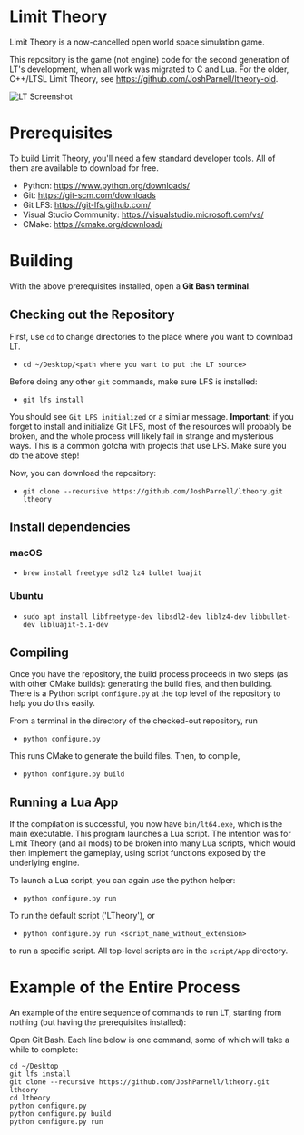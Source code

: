 # Limit Theory

Limit Theory is a now-cancelled open world space simulation game.

This repository is the game (not engine) code for the second generation of LT's development, when all work was migrated to C and Lua. For the older, C++/LTSL Limit Theory, see https://github.com/JoshParnell/ltheory-old.

![LT Screenshot](./res/tex2d/screenshot.png)

# Prerequisites

To build Limit Theory, you'll need a few standard developer tools. All of them are available to download for free.

- Python: https://www.python.org/downloads/
- Git: https://git-scm.com/downloads
- Git LFS: https://git-lfs.github.com/
- Visual Studio Community: https://visualstudio.microsoft.com/vs/
- CMake: https://cmake.org/download/

# Building

With the above prerequisites installed, open a **Git Bash terminal**.

## Checking out the Repository

First, use `cd` to change directories to the place where you want to download LT.
- `cd ~/Desktop/<path where you want to put the LT source>`

Before doing any other `git` commands, make sure LFS is installed:
- `git lfs install`

You should see `Git LFS initialized` or a similar message. **Important**: if you forget to install and initialize Git LFS, most of the resources will probably be broken, and the whole process will likely fail in strange and mysterious ways. This is a common gotcha with projects that use LFS. Make sure you do the above step!

Now, you can download the repository:

- `git clone --recursive https://github.com/JoshParnell/ltheory.git ltheory`

## Install dependencies

### macOS

- `brew install freetype sdl2 lz4 bullet luajit`

### Ubuntu

- `sudo apt install libfreetype-dev libsdl2-dev liblz4-dev libbullet-dev libluajit-5.1-dev`

## Compiling

Once you have the repository, the build process proceeds in two steps (as with other CMake builds): generating the build files, and then building. There is a Python script `configure.py` at the top level of the repository to help you do this easily.

From a terminal in the directory of the checked-out repository, run

- `python configure.py`

This runs CMake to generate the build files. Then, to compile,

- `python configure.py build`

## Running a Lua App

If the compilation is successful, you now have `bin/lt64.exe`, which is the main executable. This program launches a Lua script. The intention was for Limit Theory (and all mods) to be broken into many Lua scripts, which would then implement the gameplay, using script functions exposed by the underlying engine.

To launch a Lua script, you can again use the python helper:

- `python configure.py run`

To run the default script ('LTheory'), or

- `python configure.py run <script_name_without_extension>`

to run a specific script. All top-level scripts are in the `script/App` directory.

# Example of the Entire Process

An example of the entire sequence of commands to run LT, starting from nothing (but having the prerequisites installed):

Open Git Bash. Each line below is one command, some of which will take a while to complete:

```
cd ~/Desktop
git lfs install
git clone --recursive https://github.com/JoshParnell/ltheory.git ltheory
cd ltheory
python configure.py
python configure.py build
python configure.py run
```

